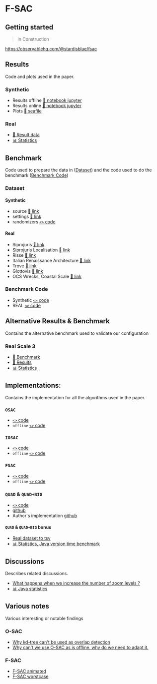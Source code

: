 # F-SAC

## Getting started

> In Construction

https://observablehq.com/@stardisblue/fsac

## Results

Code and plots used in the paper.

### Synthetic 

- Results offline [📄 notebook jupyter](https://nbviewer.jupyter.org/urls/seafile.lirmm.fr/f/a7cafa3fcf47487a9dcf//%3Fraw%3D1)
- Results online [📄 notebook jupyter](https://nbviewer.jupyter.org/urls/seafile.lirmm.fr/f/025f23492986484795bf//%3Fraw%3D1)
- Plots [📁 seafile](https://seafile.lirmm.fr/d/5c8c97a01588425f9fb9/)

### Real
- [🔗 Result data](https://observablehq.com/@stardisblue/benchmark-results)
- [📊 Statistics](https://observablehq.com/@stardisblue/sac-statistics-real-dataset)

## Benchmark

Code used to prepare the data in ([Dataset](#dataset)) and the code used to do the benchmark ([Benchmark Code](#benchmark-code))

### Dataset
#### Synthetic
- source [🔗 link](https://observablehq.com/@stardisblue/random-dataset-same-density)
- settings [🔗 link](https://observablehq.com/@stardisblue/random-dataset-same-density#_configs)
- randomizers [`<>` code](https://observablehq.com/@stardisblue/random-positions)

#### Real
- Siprojuris [🔗 link](https://observablehq.com/@stardisblue/siprojuris-dataset)
- Siprojuris Localisation [🔗 link](https://observablehq.com/@stardisblue/siprojuris-localisation-dataset)
- Risse [🔗 link](https://observablehq.com/@stardisblue/castermans-risse-dataset)
- Italian Renaissance Architecture [🔗 link](https://observablehq.com/@stardisblue/castermans-italian-renaissance-architecture-dataset)
- Trove [🔗 link](https://observablehq.com/@stardisblue/castermans-trove-dataset)
- Glottovis [🔗 link](https://observablehq.com/@stardisblue/castermans-glottovis-dataset)
- OCS Wrecks, Coastal Scale [🔗 link](https://observablehq.com/@stardisblue/ocs-wrecks-coastal-scale-dataset)

### Benchmark Code

- Synthetic [`<>` code](https://observablehq.com/d/bbe2ffd9be68d2d5)
- REAL  [`<>` code](https://observablehq.com/@stardisblue/benchmark-primer)

## Alternative Results & Benchmark

Contains the alternative benchmark used to validate our configuration

### Real Scale 3
- [🔗 Benchmark](https://observablehq.com/d/4081a0899b7fe88a)
- [🔗 Results](https://observablehq.com/d/ed920e95ede176db)
- [📊 Statistics](https://observablehq.com/d/02566157bd131e37)

## Implementations: 

Contains the implementation for all the algorithms used in the paper.

### `OSAC` 
- [`<>` code](https://observablehq.com/@stardisblue/osac)
- `offline` [`<>` code](https://observablehq.com/@stardisblue/offline-osac)

### `IOSAC`
- [`<>` code](https://observablehq.com/@stardisblue/iosac)
- `offline` [`<>` code](https://observablehq.com/@stardisblue/offline-iosac)

### `FSAC`
- [`<>` code](https://observablehq.com/@stardisblue/fsac)
- `offline` [`<>` code](https://observablehq.com/@stardisblue/offline-fsac)

### `QUAD` & `QUAD+BIG`
- [`<>` code](https://observablehq.com/@stardisblue/growing-glyphs)
- [github](https://github.com/stardisblue/ts-growing-glyphs)
- Author's implementation [github](https://github.com/Caster/growing-glyphs)

#### `QUAD` & `QUAD+BIG` bonus
- [Real dataset to tsv](https://observablehq.com/d/8e9c61dfc291e3d9)
- [📊 Statistics, Java version time benchmark](https://observablehq.com/d/90c52d9fb54ff51c)

## Discussions

Describes related discussions.

- [What happens when we increase the number of zoom levels ?](https://observablehq.com/d/09935e60ccd96d96)
- [📊 Java statistics](https://observablehq.com/d/90c52d9fb54ff51c)
 
## Various notes

Various interesting or notable findings

### O-SAC
- [Why kd-tree can't be used as overlap detection](https://observablehq.com/d/dac3861d2ff7aa3e)
- [Why can't we use O-SAC as is offline, why do we need to adapt it.](https://observablehq.com/d/b01c99aefe483a76)

### F-SAC 
- [F-SAC animated](https://observablehq.com/d/b703128853b854c4)
- [F-SAC worstcase](https://observablehq.com/d/93cb90ee7e0a21fb)

